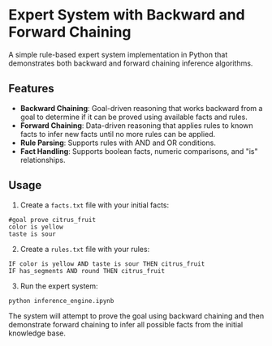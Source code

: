 # Expert System with Backward and Forward Chaining

A simple rule-based expert system implementation in Python that demonstrates both backward and forward chaining inference algorithms.

## Features

- **Backward Chaining**: Goal-driven reasoning that works backward from a goal to determine if it can be proved using available facts and rules.
- **Forward Chaining**: Data-driven reasoning that applies rules to known facts to infer new facts until no more rules can be applied.
- **Rule Parsing**: Supports rules with AND and OR conditions.
- **Fact Handling**: Supports boolean facts, numeric comparisons, and "is" relationships.

## Usage

1. Create a `facts.txt` file with your initial facts:
```
#goal prove citrus_fruit
color is yellow
taste is sour
```

2. Create a `rules.txt` file with your rules:
```
IF color is yellow AND taste is sour THEN citrus_fruit
IF has_segments AND round THEN citrus_fruit
```

3. Run the expert system:
```
python inference_engine.ipynb
```

The system will attempt to prove the goal using backward chaining and then demonstrate forward chaining to infer all possible facts from the initial knowledge base.
